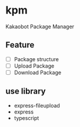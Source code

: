 # kpm
Kakaobot Package Manager
## Feature
- [ ] Package structure
- [ ] Upload Package
- [ ] Download Package
## use library
- express-fileupload
- express
- typescript